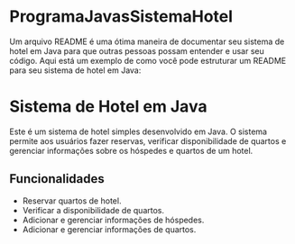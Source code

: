 # ProgramaJavasSistemaHotel
Um arquivo README é uma ótima maneira de documentar seu sistema de hotel em Java para que outras pessoas possam entender e usar seu código. Aqui está um exemplo de como você pode estruturar um README para seu sistema de hotel em Java:

# Sistema de Hotel em Java

Este é um sistema de hotel simples desenvolvido em Java. O sistema permite aos usuários fazer reservas, verificar disponibilidade de quartos e gerenciar informações sobre os hóspedes e quartos de um hotel.

## Funcionalidades

- Reservar quartos de hotel.
- Verificar a disponibilidade de quartos.
- Adicionar e gerenciar informações de hóspedes.
- Adicionar e gerenciar informações de quartos.
